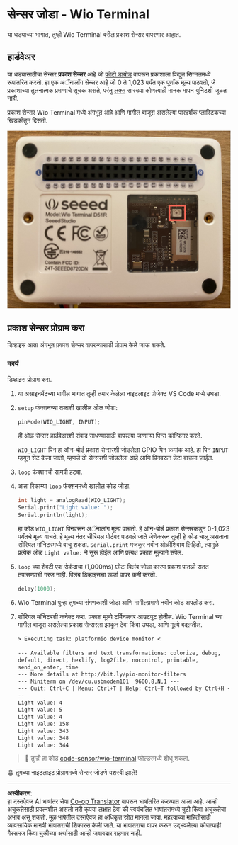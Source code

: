 <!--
CO_OP_TRANSLATOR_METADATA:
{
  "original_hash": "7f4ad0ef54f248b85b92187c94cf9dcb",
  "translation_date": "2025-08-27T12:51:38+00:00",
  "source_file": "1-getting-started/lessons/3-sensors-and-actuators/wio-terminal-sensor.md",
  "language_code": "mr"
}
-->
# सेन्सर जोडा - Wio Terminal

या धड्याच्या भागात, तुम्ही Wio Terminal वरील प्रकाश सेन्सर वापरणार आहात.

## हार्डवेअर

या धड्यासाठीचा सेन्सर **प्रकाश सेन्सर** आहे जो [फोटो डायोड](https://wikipedia.org/wiki/Photodiode) वापरून प्रकाशाला विद्युत सिग्नलमध्ये रूपांतरित करतो. हा एक अॅनालॉग सेन्सर आहे जो 0 ते 1,023 पर्यंत एक पूर्णांक मूल्य पाठवतो, जे प्रकाशाच्या तुलनात्मक प्रमाणाचे सूचक असते, परंतु [लक्स](https://wikipedia.org/wiki/Lux) सारख्या कोणत्याही मानक मापन युनिटशी जुळत नाही.

प्रकाश सेन्सर Wio Terminal मध्ये अंगभूत आहे आणि मागील बाजूस असलेल्या पारदर्शक प्लास्टिकच्या खिडकीतून दिसतो.

![Wio Terminal च्या मागील बाजूस असलेला प्रकाश सेन्सर](../../../../../translated_images/wio-light-sensor.b1f529f3c95f51654f2e2c1d2d4b55fe547d189f588c974f5c2462c728133840.mr.png)

## प्रकाश सेन्सर प्रोग्राम करा

डिव्हाइस आता अंगभूत प्रकाश सेन्सर वापरण्यासाठी प्रोग्राम केले जाऊ शकते.

### कार्य

डिव्हाइस प्रोग्राम करा.

1. या असाइनमेंटच्या मागील भागात तुम्ही तयार केलेला नाइटलाइट प्रोजेक्ट VS Code मध्ये उघडा.

1. `setup` फंक्शनच्या तळाशी खालील ओळ जोडा:

    ```cpp
    pinMode(WIO_LIGHT, INPUT);
    ```

    ही ओळ सेन्सर हार्डवेअरशी संवाद साधण्यासाठी वापरल्या जाणाऱ्या पिन्स कॉन्फिगर करते.

    `WIO_LIGHT` पिन हा ऑन-बोर्ड प्रकाश सेन्सरशी जोडलेला GPIO पिन क्रमांक आहे. हा पिन `INPUT` म्हणून सेट केला जातो, म्हणजे तो सेन्सरशी जोडलेला आहे आणि पिनवरून डेटा वाचला जाईल.

1. `loop` फंक्शनची सामग्री हटवा.

1. आता रिकाम्या `loop` फंक्शनमध्ये खालील कोड जोडा.

    ```cpp
    int light = analogRead(WIO_LIGHT);
    Serial.print("Light value: ");
    Serial.println(light);
    ```

    हा कोड `WIO_LIGHT` पिनवरून अॅनालॉग मूल्य वाचतो. हे ऑन-बोर्ड प्रकाश सेन्सरकडून 0-1,023 पर्यंतचे मूल्य वाचते. हे मूल्य नंतर सीरियल पोर्टवर पाठवले जाते जेणेकरून तुम्ही हे कोड चालू असताना सीरियल मॉनिटरमध्ये वाचू शकता. `Serial.print` मजकूर नवीन ओळीशिवाय लिहितो, त्यामुळे प्रत्येक ओळ `Light value:` ने सुरू होईल आणि प्रत्यक्ष प्रकाश मूल्याने संपेल.

1. `loop` च्या शेवटी एक सेकंदाचा (1,000ms) छोटा विलंब जोडा कारण प्रकाश पातळी सतत तपासण्याची गरज नाही. विलंब डिव्हाइसचा ऊर्जा वापर कमी करतो.

    ```cpp
    delay(1000);
    ```

1. Wio Terminal पुन्हा तुमच्या संगणकाशी जोडा आणि मागीलप्रमाणे नवीन कोड अपलोड करा.

1. सीरियल मॉनिटरशी कनेक्ट करा. प्रकाश मूल्ये टर्मिनलवर आउटपुट होतील. Wio Terminal च्या मागील बाजूस असलेल्या प्रकाश सेन्सरला झाकून ठेवा किंवा उघडा, आणि मूल्ये बदलतील.

    ```output
    > Executing task: platformio device monitor <

    --- Available filters and text transformations: colorize, debug, default, direct, hexlify, log2file, nocontrol, printable, send_on_enter, time
    --- More details at http://bit.ly/pio-monitor-filters
    --- Miniterm on /dev/cu.usbmodem101  9600,8,N,1 ---
    --- Quit: Ctrl+C | Menu: Ctrl+T | Help: Ctrl+T followed by Ctrl+H ---
    Light value: 4
    Light value: 5
    Light value: 4
    Light value: 158
    Light value: 343
    Light value: 348
    Light value: 344
    ```

> 💁 तुम्ही हा कोड [code-sensor/wio-terminal](../../../../../1-getting-started/lessons/3-sensors-and-actuators/code-sensor/wio-terminal) फोल्डरमध्ये शोधू शकता.

😀 तुमच्या नाइटलाइट प्रोग्राममध्ये सेन्सर जोडणे यशस्वी झाले!

---

**अस्वीकरण**:  
हा दस्तऐवज AI भाषांतर सेवा [Co-op Translator](https://github.com/Azure/co-op-translator) वापरून भाषांतरित करण्यात आला आहे. आम्ही अचूकतेसाठी प्रयत्नशील असलो तरी कृपया लक्षात ठेवा की स्वयंचलित भाषांतरांमध्ये त्रुटी किंवा अचूकतेचा अभाव असू शकतो. मूळ भाषेतील दस्तऐवज हा अधिकृत स्रोत मानला जावा. महत्त्वाच्या माहितीसाठी व्यावसायिक मानवी भाषांतराची शिफारस केली जाते. या भाषांतराचा वापर करून उद्भवलेल्या कोणत्याही गैरसमज किंवा चुकीच्या अर्थासाठी आम्ही जबाबदार राहणार नाही.